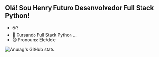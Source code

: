 ## Olá! Sou Henry Futuro Desenvolvedor Full Stack Python!




- ☕?
- 📕 Cursando Full Stack Python ...
- 😄 Pronouns: Ele/dele


![Anurag's GitHub stats](https://github-readme-stats.vercel.app/api?username=anuraghazra&theme=dark&show_icons=true)
